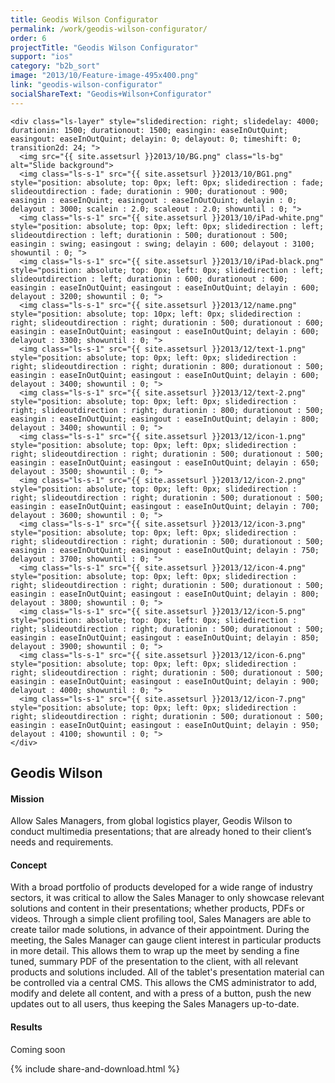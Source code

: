 ```yaml
---
title: Geodis Wilson Configurator
permalink: /work/geodis-wilson-configurator/
order: 6
projectTitle: "Geodis Wilson Configurator"
support: "ios"
category: "b2b_sort"
image: "2013/10/Feature-image-495x400.png"
link: "geodis-wilson-configurator"
socialShareText: "Geodis+Wilson+Configurator"
---
```

<div class="avia-layerslider solid_bottom_border">
  <div id="layerslider_1" class="ls-wp-container">

    <div class="ls-layer" style="slidedirection: right; slidedelay: 4000; durationin: 1500; durationout: 1500; easingin: easeInOutQuint; easingout: easeInOutQuint; delayin: 0; delayout: 0; timeshift: 0; transition2d: 24; ">
      <img src="{{ site.assetsurl }}2013/10/BG.png" class="ls-bg" alt="Slide background">
      <img class="ls-s-1" src="{{ site.assetsurl }}2013/10/BG1.png" style="position: absolute; top: 0px; left: 0px; slidedirection : fade; slideoutdirection : fade; durationin : 900; durationout : 900; easingin : easeInQuint; easingout : easeInOutQuint; delayin : 0; delayout : 3000; scalein : 2.0; scaleout : 2.0; showuntil : 0; ">
      <img class="ls-s-1" src="{{ site.assetsurl }}2013/10/iPad-white.png" style="position: absolute; top: 0px; left: 0px; slidedirection : left; slideoutdirection : left; durationin : 500; durationout : 500; easingin : swing; easingout : swing; delayin : 600; delayout : 3100; showuntil : 0; ">
      <img class="ls-s-1" src="{{ site.assetsurl }}2013/10/iPad-black.png" style="position: absolute; top: 0px; left: 0px; slidedirection : left; slideoutdirection : left; durationin : 600; durationout : 600; easingin : easeInOutQuint; easingout : easeInOutQuint; delayin : 600; delayout : 3200; showuntil : 0; ">
      <img class="ls-s-1" src="{{ site.assetsurl }}2013/12/name.png" style="position: absolute; top: 10px; left: 0px; slidedirection : right; slideoutdirection : right; durationin : 500; durationout : 600; easingin : easeInOutQuint; easingout : easeInOutQuint; delayin : 600; delayout : 3300; showuntil : 0; ">
      <img class="ls-s-1" src="{{ site.assetsurl }}2013/12/text-1.png" style="position: absolute; top: 0px; left: 0px; slidedirection : right; slideoutdirection : right; durationin : 800; durationout : 500; easingin : easeInOutQuint; easingout : easeInOutQuint; delayin : 600; delayout : 3400; showuntil : 0; ">
      <img class="ls-s-1" src="{{ site.assetsurl }}2013/12/text-2.png" style="position: absolute; top: 0px; left: 0px; slidedirection : right; slideoutdirection : right; durationin : 800; durationout : 500; easingin : easeInOutQuint; easingout : easeInOutQuint; delayin : 800; delayout : 3400; showuntil : 0; ">
      <img class="ls-s-1" src="{{ site.assetsurl }}2013/12/icon-1.png" style="position: absolute; top: 0px; left: 0px; slidedirection : right; slideoutdirection : right; durationin : 500; durationout : 500; easingin : easeInOutQuint; easingout : easeInOutQuint; delayin : 650; delayout : 3500; showuntil : 0; ">
      <img class="ls-s-1" src="{{ site.assetsurl }}2013/12/icon-2.png" style="position: absolute; top: 0px; left: 0px; slidedirection : right; slideoutdirection : right; durationin : 500; durationout : 500; easingin : easeInOutQuint; easingout : easeInOutQuint; delayin : 700; delayout : 3600; showuntil : 0; ">
      <img class="ls-s-1" src="{{ site.assetsurl }}2013/12/icon-3.png" style="position: absolute; top: 0px; left: 0px; slidedirection : right; slideoutdirection : right; durationin : 500; durationout : 500; easingin : easeInOutQuint; easingout : easeInOutQuint; delayin : 750; delayout : 3700; showuntil : 0; ">
      <img class="ls-s-1" src="{{ site.assetsurl }}2013/12/icon-4.png" style="position: absolute; top: 0px; left: 0px; slidedirection : right; slideoutdirection : right; durationin : 500; durationout : 500; easingin : easeInOutQuint; easingout : easeInOutQuint; delayin : 800; delayout : 3800; showuntil : 0; ">
      <img class="ls-s-1" src="{{ site.assetsurl }}2013/12/icon-5.png" style="position: absolute; top: 0px; left: 0px; slidedirection : right; slideoutdirection : right; durationin : 500; durationout : 500; easingin : easeInOutQuint; easingout : easeInOutQuint; delayin : 850; delayout : 3900; showuntil : 0; ">
      <img class="ls-s-1" src="{{ site.assetsurl }}2013/12/icon-6.png" style="position: absolute; top: 0px; left: 0px; slidedirection : right; slideoutdirection : right; durationin : 500; durationout : 500; easingin : easeInOutQuint; easingout : easeInOutQuint; delayin : 900; delayout : 4000; showuntil : 0; ">
      <img class="ls-s-1" src="{{ site.assetsurl }}2013/12/icon-7.png" style="position: absolute; top: 0px; left: 0px; slidedirection : right; slideoutdirection : right; durationin : 500; durationout : 500; easingin : easeInOutQuint; easingout : easeInOutQuint; delayin : 950; delayout : 4100; showuntil : 0; ">
    </div>
  </div>
</div>

<div class="wrapper content project-detail" markdown="1">
  <h2 class="content-h2 with-bottom-line">Geodis Wilson</h2>

#### Mission

Allow Sales Managers, from global logistics player, Geodis Wilson to conduct multimedia presentations; that are already honed to their client’s needs and requirements.

#### Concept

With a broad portfolio of products developed for a wide range of industry sectors, it was critical to allow the Sales Manager to only showcase relevant solutions and content in their presentations; whether products, PDFs or videos. Through a simple client profiling tool, Sales Managers are able to create tailor made solutions, in advance of their appointment. During the meeting, the Sales Manager can gauge client interest in particular products in more detail. This allows them to wrap up the meet by sending a fine tuned, summary PDF of the presentation to the client, with all relevant products and solutions included. All of the tablet's presentation material can be controlled via a central CMS. This allows the CMS administrator to add, modify and delete all content, and with a press of a button, push the new updates out to all users, thus keeping the Sales Managers up-to-date.

#### Results

Coming soon

</div>

{% include share-and-download.html %}

<script>
$(document).ready(function() {
  if (typeof $.fn.layerSlider == "undefined") {
    lsShowNotice('layerslider_1','jquery');
  }
  else if (typeof $.transit == "undefined" || typeof $.transit.modifiedForLayerSlider == "undefined") {
    lsShowNotice('layerslider_1', 'transit');
  }
  else
  {
    $("#layerslider_1").layerSlider({
      width : '1440px',
      height : '600px',
      responsive : true,
      responsiveUnder : 0,
      sublayerContainer : 0,
      autoStart : false,
      pauseOnHover : true,
      firstLayer : 1,
      animateFirstLayer : true,
      randomSlideshow : false,
      twoWaySlideshow : true,
      loops : 0,
      forceLoopNum : true,
      autoPlayVideos : true,
      autoPauseSlideshow : 'auto',
      youtubePreview : 'maxresdefault.jpg',
      keybNav : true,
      touchNav : true,
      skin : 'fullwidth',
      skinsPath : '../../css/LayerSlider/skins/',
      globalBGColor : '#ffffff',
      navPrevNext : true,
      navStartStop : true,
      navButtons : true,
      hoverPrevNext : true,
      hoverBottomNav : false,
      showBarTimer : false,
      showCircleTimer : true,
      thumbnailNavigation : 'hover',
      tnWidth : 100,
      tnHeight : 60,
      tnContainerWidth : '60%',
      tnActiveOpacity : 35,
      tnInactiveOpacity : 100,
      imgPreload : true,
      yourLogo : false,
      yourLogoStyle : 'left: 10px; top: 10px;',
      yourLogoLink : false,
      yourLogoTarget : '_self',
      cbInit : function(element) { },
      cbStart : function(data) { },
      cbStop : function(data) { },
      cbPause : function(data) { },
      cbAnimStart : function(data) { },
      cbAnimStop : function(data) { },
      cbPrev : function(data) { },
      cbNext : function(data) { }
    });
  }
});
</script>
